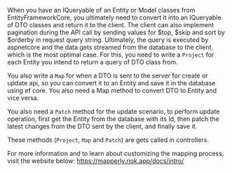 When you have an IQueryable of an Entity or Model classes from EntityFrameworkCore, 
you ultimately need to convert it into an IQueryable of DTO classes and return it to the client.
The client can also implement pagination during the API call by sending values for $top, $skip and sort by $orderby in request query string.
Ultimately, the query is executed by aspnetcore and the data gets streamed from the database to the client, which is the most optimal case.
For this, you need to write a `Project` for each Entity you intend to return a query of DTO class from.

You also write a `Map` for when a DTO is sent to the server for create or update api,
so you can convert it to an Entity and save it in the database using ef core.
You also need a Map method to convert DTO to Entity and vice versa.

You also need a `Patch` method for the update scenario, to perform update operation, first get the Entity from the database with its Id,
then patch the latest changes from the DTO sent by the client, and finally save it.

These methods (`Project`, `Map` and `Patch`) are gets called in controllers.

For more information and to learn about customizing the mapping process, visit the website below:
https://mapperly.riok.app/docs/intro/